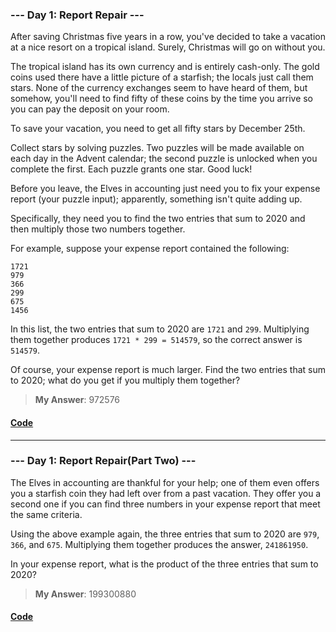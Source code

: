 ### **--- Day 1: Report Repair ---**
After saving Christmas five years in a row, you've decided to take a vacation at a nice resort on a tropical island. Surely, Christmas will go on without you.

The tropical island has its own currency and is entirely cash-only. The gold coins used there have a little picture of a starfish; the locals just call them stars. None of the currency exchanges seem to have heard of them, but somehow, you'll need to find fifty of these coins by the time you arrive so you can pay the deposit on your room.

To save your vacation, you need to get all fifty stars by December 25th.

Collect stars by solving puzzles. Two puzzles will be made available on each day in the Advent calendar; the second puzzle is unlocked when you complete the first. Each puzzle grants one star. Good luck!

Before you leave, the Elves in accounting just need you to fix your expense report (your puzzle input); apparently, something isn't quite adding up.

Specifically, they need you to find the two entries that sum to 2020 and then multiply those two numbers together.

For example, suppose your expense report contained the following:
```
1721
979
366
299
675
1456
```
In this list, the two entries that sum to 2020 are ```1721``` and ```299```. Multiplying them together produces ```1721 * 299 = 514579```, so the correct answer is ```514579```.

Of course, your expense report is much larger. Find the two entries that sum to 2020; what do you get if you multiply them together?
> **My Answer**: 972576
#### [Code](https://github.com/Kabiirk/advent-of-code-2020-entries/blob/main/Day01/Day1.py)

------

### **--- Day 1: Report Repair(Part Two) ---**
The Elves in accounting are thankful for your help; one of them even offers you a starfish coin they had left over from a past vacation. They offer you a second one if you can find three numbers in your expense report that meet the same criteria.

Using the above example again, the three entries that sum to 2020 are ```979```, ```366```, and ```675```. Multiplying them together produces the answer, ```241861950```.

In your expense report, what is the product of the three entries that sum to 2020?
> **My Answer**: 199300880
#### [Code](https://github.com/Kabiirk/advent-of-code-2020-entries/blob/main/Day01/Day1Part2.py)